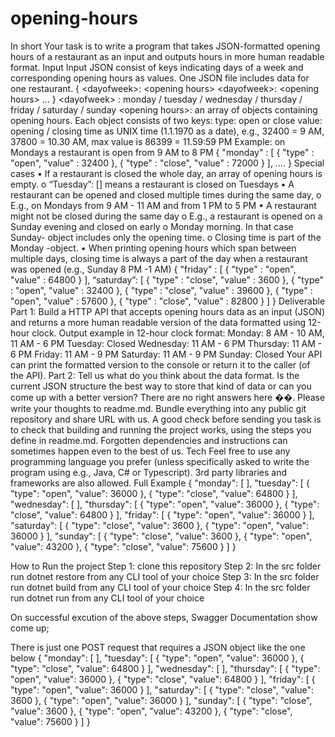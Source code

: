 # opening-hours
In short  Your task is to write a program that takes JSON-formatted opening hours of a restaurant as an input and outputs hours in more human readable format.  Input  Input JSON consist of keys indicating days of a week and corresponding opening hours as values.   One JSON file includes data for one restaurant.  {  &lt;dayofweek>: &lt;opening hours>  &lt;dayofweek>: &lt;opening hours>  ...  }  &lt;dayofweek> : monday / tuesday / wednesday / thursday / friday / saturday / sunday &lt;opening hours>: an array of objects containing opening hours. Each object consists of two keys:  type: open or close  value: opening / closing time as UNIX time (1.1.1970 as a date),  e.g., 32400 = 9 AM, 37800 = 10.30 AM,  max value is 86399 = 11.59:59 PM  Example: on Mondays a restaurant is open from 9 AM to 8 PM  {  "monday" : [  {  "type" : "open",  "value" : 32400  },  {  "type" : "close",  "value" : 72000  }  ],  ….  } Special cases  • If a restaurant is closed the whole day, an array of opening hours is empty. o “Tuesday”: [] means a restaurant is closed on Tuesdays  • A restaurant can be opened and closed multiple times during the same day, o E.g., on Mondays from 9 AM - 11 AM and from 1 PM to 5 PM  • A restaurant might not be closed during the same day  o E.g., a restaurant is opened on a Sunday evening and closed on early o Monday morning. In that case Sunday- object includes only the opening time. o Closing time is part of the Monday -object.  • When printing opening hours which span between multiple days, closing time is always  a part of the day when a restaurant was opened (e.g., Sunday 8 PM -1 AM)  {  "friday" : [  {  "type" : "open",  "value" : 64800  }  ],  “saturday”: [  {  "type" : "close",  "value" : 3600  },  {  "type" : "open",  "value" : 32400  },  {  "type" : "close",  "value" : 39600  },  {  "type" : "open",  "value" : 57600  },  {  "type" : "close",  "value" : 82800  }  ]  } Deliverable  Part 1: Build a HTTP API that accepts opening hours data as an input (JSON) and returns a more human readable version of the data formatted using 12-hour clock. Output example in 12-hour clock format:  Monday: 8 AM - 10 AM, 11 AM - 6 PM  Tuesday: Closed  Wednesday: 11 AM - 6 PM  Thursday: 11 AM - 6 PM  Friday: 11 AM - 9 PM  Saturday: 11 AM - 9 PM  Sunday: Closed  Your API can print the formatted version to the console or return it to the caller (of the API).  Part 2: Tell us what do you think about the data format. Is the current JSON structure the best  way to store that kind of data or can you come up with a better version? There are no right answers here ��. Please write your thoughts to readme.md.  Bundle everything into any public git repository and share URL with us. A good check before  sending you task is to check that building and running the project works, using the steps you  define in readme.md. Forgotten dependencies and instructions can sometimes happen even to  the best of us.  Tech  Feel free to use any programming language you prefer (unless specifically asked to write the program using e.g., Java, C# or Typescript). 3rd party libraries and frameworks are also allowed.  Full Example  {   "monday": [      ],   "tuesday": [   {   "type": "open",   "value": 36000   },  {   "type": "close",  "value": 64800  }   ],   "wednesday": [     ],   "thursday": [   {   "type": "open",  "value": 36000  },   {   "type": "close",  "value": 64800  }   ],   "friday": [   {   "type": "open",  "value": 36000  }   ],   "saturday": [   {   "type": "close",  "value": 3600  },  {   "type": "open",  "value": 36000  }   ],   "sunday": [  {   "type": "close",  "value": 3600  },   {   "type": "open",  "value": 43200  },   {   "type": "close",  "value": 75600  }   ]  }


How to Run the project
Step 1: clone this repository
Step 2: In the src folder run dotnet restore from any CLI tool of your choice
Step 3: In the src folder run dotnet build from any CLI tool of your choice
Step 4: In the src folder run dotnet run from any CLI tool of your choice

On successful excution of the above steps, Swagger Documentation show come up;

There is just one POST request that requires a JSON object like the one below
{   "monday": [      ],   "tuesday": [   {   "type": "open",   "value": 36000   },  {   "type": "close",  "value": 64800  }   ],   "wednesday": [     ],   "thursday": [   {   "type": "open",  "value": 36000  },   {   "type": "close",  "value": 64800  }   ],   "friday": [   {   "type": "open",  "value": 36000  }   ],   "saturday": [   {   "type": "close",  "value": 3600  },  {   "type": "open",  "value": 36000  }   ],   "sunday": [  {   "type": "close",  "value": 3600  },   {   "type": "open",  "value": 43200  },   {   "type": "close",  "value": 75600  }   ]  }

